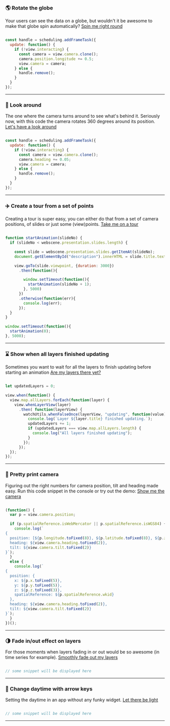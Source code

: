 ### 🌎 Rotate the globe

Your users can see the data on a globe, but wouldn't it be awesome to make that globe spin automatically? [Spin me right round](rotate-the-globe.html)

```js

const handle = scheduling.addFrameTask({
  update: function() {
    if (!view.interacting) {
      const camera = view.camera.clone();
      camera.position.longitude += 0.5;
      view.camera = camera;
    } else {
      handle.remove();
    }
  }
});
```

---

### 👀 Look around

The one where the camera turns around to see what's behind it. Seriously now, with this code the camera rotates 360 degrees around its position. [Let's have a look around](have-a-look-around.html)

```js

const handle = scheduling.addFrameTask({
  update: function() {
    if (!view.interacting) {
      const camera = view.camera.clone();
      camera.heading += 0.05;
      view.camera = camera;
    } else {
      handle.remove();
    }
  }
});

```

---

### ✈️ Create a tour from a set of points

Creating a tour is super easy, you can either do that from a set of camera positions, of slides or just some (view)points. [Take me on a tour](create-a-tour.html)

```js

function startAnimation(slideNo) {
  if (slideNo < webscene.presentation.slides.length) {

    const slide = webscene.presentation.slides.getItemAt(slideNo);
    document.getElementById("description").innerHTML = slide.title.text;

    view.goTo(slide.viewpoint, {duration: 3000})
      .then(function(){

        window.setTimeout(function(){
          startAnimation(slideNo + 1);
        }, 5000)
      })
      .otherwise(function(err){
        console.log(err);
      });
  }
}

window.setTimeout(function(){
  startAnimation(0);
}, 5000);
```

---

### ⌛ Show when all layers finished updating

Sometimes you want to wait for all the layers to finish updating before starting an animation [Are my layers there yet?](layers-finished-updating.html)

```js

let updatedLayers = 0;

view.when(function() {
  view.map.allLayers.forEach(function(layer) {
    view.whenLayerView(layer)
      .then( function(layerView) {
        watchUtils.whenFalseOnce(layerView, "updating", function(value) {
          console.log(`Layer ${layer.title} finished updating.`);
          updatedLayers += 1;
          if (updatedLayers === view.map.allLayers.length) {
            console.log("All layers finished updating");
          }
        });
      });
  });
});
```

---

### 🎥 Pretty print camera

Figuring out the right numbers for camera position, tilt and heading made easy. Run this code snippet in the console or try out the demo: [Show me the camera](print-camera.html)

```js

(function() {
  var p = view.camera.position;

  if (p.spatialReference.isWebMercator || p.spatialReference.isWGS84) {
    console.log(`
{
  position: [${p.longitude.toFixed(8)}, ${p.latitude.toFixed(8)}, ${p.z.toFixed(5)}],
  heading: ${view.camera.heading.toFixed(2)},
  tilt: ${view.camera.tilt.toFixed(2)}
}`);
  }
  else {
    console.log(`
{
  position: {
    x: ${p.x.toFixed(5)},
    y: ${p.y.toFixed(5)},
    z: ${p.z.toFixed(3)},
    spatialReference: ${p.spatialReference.wkid}
  },
  heading: ${view.camera.heading.toFixed(2)},
  tilt: ${view.camera.tilt.toFixed(2)}
}`);
  }
})();
```

---

### 🌗 Fade in/out effect on layers

For those moments when layers fading in or out would be so awesome (in time series for example). [Smoothly fade out my layers](hello.html)

```js

// some snippet will be displayed here
```

---


### 📅 Change daytime with arrow keys

Setting the daytime in an app without any funky widget. [Let there be light](change-daylight.html)

```js

// some snippet will be displayed here
```

---
